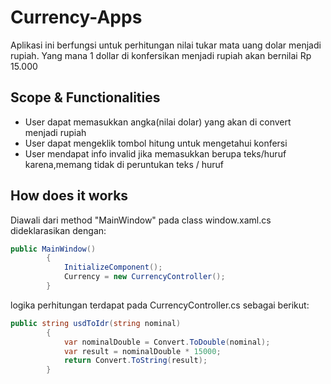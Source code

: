 # Currency-Apps
Aplikasi ini berfungsi untuk perhitungan nilai tukar mata uang dolar menjadi rupiah. Yang mana 1 dollar di konfersikan menjadi rupiah akan bernilai Rp 15.000 

## Scope & Functionalities
- User dapat memasukkan angka(nilai dolar) yang akan di convert menjadi rupiah
- User dapat mengeklik tombol hitung untuk mengetahui konfersi
- User mendapat info invalid jika memasukkan berupa teks/huruf karena,memang tidak di peruntukan teks / huruf

## How does it works
Diawali dari method "MainWindow" pada class window.xaml.cs dideklarasikan dengan:

``` csharp
public MainWindow()
        {
            InitializeComponent();
            Currency = new CurrencyController();
        }
```
logika perhitungan terdapat pada CurrencyController.cs sebagai berikut:
``` csharp
public string usdToIdr(string nominal)
        {
            var nominalDouble = Convert.ToDouble(nominal);
            var result = nominalDouble * 15000;
            return Convert.ToString(result);
        }
```
